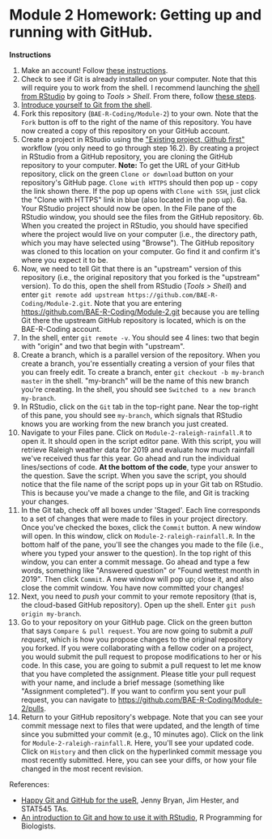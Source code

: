# Module 2 Homework: Getting up and running with GitHub.

**Instructions**

1. Make an account! Follow [these instructions](https://happygitwithr.com/github-acct.html).
2. Check to see if Git is already installed on your computer. Note that this will require you to work from the shell. I recommend launching the [shell from RStudio](https://happygitwithr.com/shell.html#shell) by going to *Tools > Shell*. From there, follow [these steps](https://happygitwithr.com/install-git.html). 
3. [Introduce yourself to Git from the shell](https://happygitwithr.com/hello-git.html).
4. Fork this repository (`BAE-R-Coding/Module-2`) to your own. Note that the `Fork` button is off to the right of the name of this repository. You have now created a copy of this repository on your GitHub account.
5. Create a project in RStudio using the ["Existing project, Github first"](https://happygitwithr.com/existing-github-first.html#existing-github-first) workflow (you only need to go through step 16.2). By creating a project in RStudio from a GitHub repository, you are cloning the GitHub repository to your computer. **Note:** To get the URL of your GitHub repository, click on the green `Clone or download` button on your repository's GitHub page. `Clone with HTTPS` should then pop up - copy the link shown there. If the pop up opens with `Clone with SSH`, just click the "Clone with HTTPS" link in blue (also located in the pop up). 
6a. Your RStudio project should now be open. In the File pane of the RStudio window, you should see the files from the GitHub repository. 
6b. When you created the project in RStudio, you should have specified where the project would live on your computer (i.e., the directory path, which you may have selected using "Browse"). The GitHub repository was cloned to this location on your computer. Go find it and confirm it's where you expect it to be.
7. Now, we need to tell Git that there is an "upstream" version of this repository (i.e., the original repository that you forked is the "upstream" version). To do this, open the shell from RStudio (*Tools > Shell*) and enter `git remote add upstream https://github.com/BAE-R-Coding/Module-2.git`. Note that you are entering https://github.com/BAE-R-Coding/Module-2.git because you are telling Git there the upstream GitHub repository is located, which is on the BAE-R-Coding account. 
8. In the shell, enter `git remote -v`. You should see 4 lines: two that begin with "origin" and two that begin with "upstream".
9. Create a branch, which is a parallel version of the repository. When you create a branch, you're essentially creating a version of your files that you can freely edit. To create a branch, enter `git checkout -b my-branch master` in the shell. "my-branch" will be the name of this new branch you're creating. In the shell, you should see `Switched to a new branch my-branch`. 
10. In RStudio, click on the `Git` tab in the top-right pane. Near the top-right of this pane, you should see `my-branch`, which signals that RStudio knows you are working from the new branch you just created.
11. Navigate to your Files pane. Click on `Module-2-raleigh-rainfall.R` to open it. It should open in the script editor pane. With this script, you will retrieve Raleigh weather data for 2019 and evaluate how much rainfall we've received thus far this year. Go ahead and run the individual lines/sections of code. **At the bottom of the code**, type your answer to the question. Save the script. When you save the script, you should notice that the file name of the script pops up in your Git tab on RStudio. This is because you've made a change to the file, and Git is tracking your changes.
12. In the Git tab, check off all  boxes under 'Staged'. Each line corresponds to a set of changes that were made to files in your project directory. Once you've checked the boxes, click the `Commit` button. A new window will open. In this window, click on `Module-2-raleigh-rainfall.R`. In the bottom half of the pane, you'll see the changes you made to the file (i.e., where you typed your answer to the question). In the top right of this window, you can enter a commit message. Go ahead and type a few words, something like "Answered question" or "Found wettest month in 2019". Then click `Commit`. A new window will pop up; close it, and also close the commit window. You have now committed your changes! 
13. Next, you need to *push* your commit to your remote repository (that is, the cloud-based GitHub repository). Open up the shell. Enter `git push origin my-branch`. 
14. Go to your repository on your GitHub page. Click on the green button that says `Compare & pull request`. You are now going to submit a *pull request*, which is how you propose changes to the original repository you forked. If you were collaborating with a fellow coder on a project, you would submit the pull request to propose modifications to her or his code. In this case, you are going to submit a pull request to let me know that you have completed the assignment. Please title your pull request with your name, and include a brief message (something like "Assignment completed"). If you want to confirm you sent your pull request, you can navigate to https://github.com/BAE-R-Coding/Module-2/pulls.
15. Return to your GitHub repository's webpage. Note that you can see your commit message next to files that were updated, and the length of time since you submitted your commit (e.g., 10 minutes ago). Click on the link for `Module-2-raleigh-rainfall.R`. Here, you'll see your updated code. Click on `History` and then click on the hyperlinked commit message you most recently submitted. Here, you can see your diffs, or how your file changed in the most recent revision. 

References:
- [Happy Git and GitHub for the useR](https://happygitwithr.com/), Jenny Bryan, Jim Hester, and STAT545 TAs.
- [An introduction to Git and how to use it with RStudio](https://r-bio.github.io/intro-git-rstudio/), R Programming for Biologists. 
